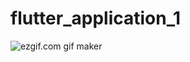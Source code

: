 # flutter_application_1

<img src="https://s9.gifyu.com/images/ezgif.com-gif-maker11fb10db168ae209.gif" alt="ezgif.com gif maker" border="0">
